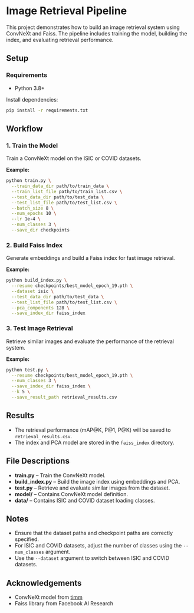 # Image Retrieval Pipeline

This project demonstrates how to build an image retrieval system using ConvNeXt and Faiss. The pipeline includes training the model, building the index, and evaluating retrieval performance.

## Setup

### Requirements
- Python 3.8+

Install dependencies:
```bash
pip install -r requirements.txt
```

## Workflow

### 1. Train the Model
Train a ConvNeXt model on the ISIC or COVID datasets.

**Example:**
```bash
python train.py \
  --train_data_dir path/to/train_data \
  --train_list_file path/to/train_list.csv \
  --test_data_dir path/to/test_data \
  --test_list_file path/to/test_list.csv \
  --batch_size 8 \
  --num_epochs 10 \
  --lr 1e-4 \
  --num_classes 3 \
  --save_dir checkpoints
```

### 2. Build Faiss Index
Generate embeddings and build a Faiss index for fast image retrieval.

**Example:**
```bash
python build_index.py \
  --resume checkpoints/best_model_epoch_19.pth \
  --dataset isic \
  --test_data_dir path/to/test_data \
  --test_list_file path/to/test_list.csv \
  --pca_components 128 \
  --save_index_dir faiss_index
```

### 3. Test Image Retrieval
Retrieve similar images and evaluate the performance of the retrieval system.

**Example:**
```bash
python test.py \
  --resume checkpoints/best_model_epoch_19.pth \
  --num_classes 3 \
  --save_index_dir faiss_index \
  --k 5 \
  --save_result_path retrieval_results.csv
```

## Results
- The retrieval performance (mAP@K, P@1, P@K) will be saved to `retrieval_results.csv`.
- The index and PCA model are stored in the `faiss_index` directory.

## File Descriptions
- **train.py** – Train the ConvNeXt model.
- **build_index.py** – Build the image index using embeddings and PCA.
- **test.py** – Retrieve and evaluate similar images from the dataset.
- **model/** – Contains ConvNeXt model definition.
- **data/** – Contains ISIC and COVID dataset loading classes.

## Notes
- Ensure that the dataset paths and checkpoint paths are correctly specified.
- For ISIC and COVID datasets, adjust the number of classes using the `--num_classes` argument.
- Use the `--dataset` argument to switch between ISIC and COVID datasets.

## Acknowledgements
- ConvNeXt model from [timm](https://github.com/rwightman/pytorch-image-models)
- Faiss library from Facebook AI Research

